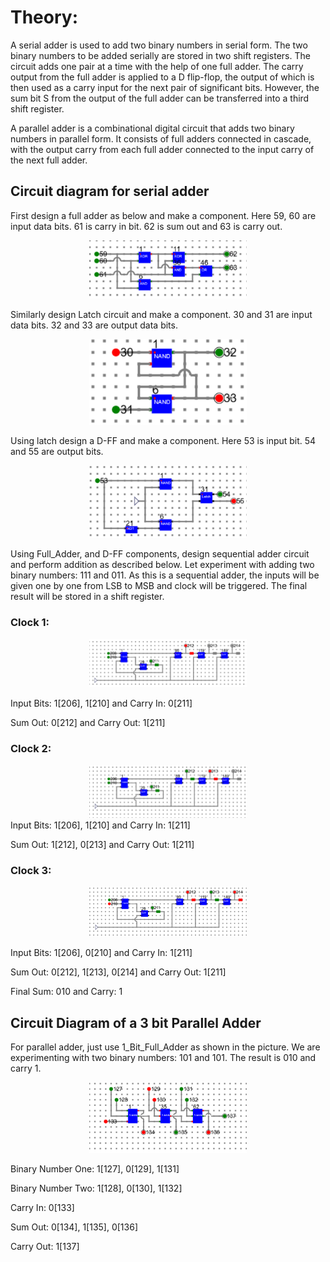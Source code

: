 # Theory:

A serial adder is used to add two binary numbers in serial form. The two binary numbers to be added serially are stored in two shift registers. The circuit adds one pair at a time with the help of one full adder. The carry output from the full adder is applied to a D flip-flop, the output of which is then used as a carry input for the next pair of significant bits. However, the sum bit S from the output of the full adder can be transferred into a third shift register. 

A parallel adder is a combinational digital circuit that adds two binary numbers in parallel form. It consists of full adders connected in cascade, with the output carry from each full adder connected to the input carry of the next full adder.

## Circuit diagram for serial adder
First design a full adder as below and make a component. Here 59, 60 are input data bits. 61 is carry in bit. 62 is sum out and 63 is carry out.

<center>
<img src="./images/E6p1.png" style="width:50%">
</center>


Similarly design Latch circuit and make a component. 30 and 31 are input data bits. 32 and 33 are output data bits.


<center>
<img src="./images/E6p2.png" style="width:50%">
</center>

Using latch design a D-FF and make a component. Here 53 is input bit. 54 and 55 are output bits.


<center>
<img src="./images/E6p3.png" style="width:50%">
</center>

Using Full_Adder, and D-FF components, design sequential adder circuit and perform addition as described below.
Let experiment with adding two binary numbers: 111 and 011. As this is a sequential adder, the inputs will be given one by one from LSB to MSB and clock will be triggered. The final result will be stored in a shift register.

### Clock 1: 

<center>
<img src="./images/E6p4.png" style="width:50%">
</center>

Input Bits: 1[206], 1[210] and Carry In: 0[211]

Sum Out: 0[212] and Carry Out: 1[211]

### Clock 2:

<center>
<img src="./images/E6p5.png" style="width:50%">
</center>
Input Bits: 1[206], 1[210] and Carry In: 1[211]

Sum Out: 1[212], 0[213] and Carry Out: 1[211]


### Clock 3:


<center>
<img src="./images/E6p6.png" style="width:50%">
</center>

Input Bits: 1[206], 0[210] and Carry In: 1[211]

Sum Out: 0[212], 1[213], 0[214] and Carry Out: 1[211]

Final Sum: 010 and Carry: 1


## Circuit Diagram of a 3 bit Parallel Adder

For parallel adder, just use 1_Bit_Full_Adder as shown in the picture. We are experimenting with two binary numbers: 101 and 101. The result is 010 and carry 1.


<center>
<img src="./images/E6p7.png" style="width:50%">
</center>


Binary Number One: 1[127], 0[129], 1[131]

Binary Number Two: 1[128], 0[130], 1[132]

Carry In: 0[133]

Sum Out: 0[134], 1[135], 0[136]

Carry Out: 1[137]